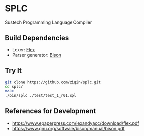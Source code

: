 # SPLC

Sustech Programming Language Compiler

## Build Dependencies

- Lexer: [Flex](https://github.com/westes/flex)
- Parser generator: [Bison](https://www.gnu.org/software/bison/)

## Try It

``` sh
git clone https://github.com/ziqin/splc.git
cd splc/
make
./bin/splc ./test/test_1_r01.spl
```

## References for Development

- <https://www.epaperpress.com/lexandyacc/download/flex.pdf>
- <https://www.gnu.org/software/bison/manual/bison.pdf>
